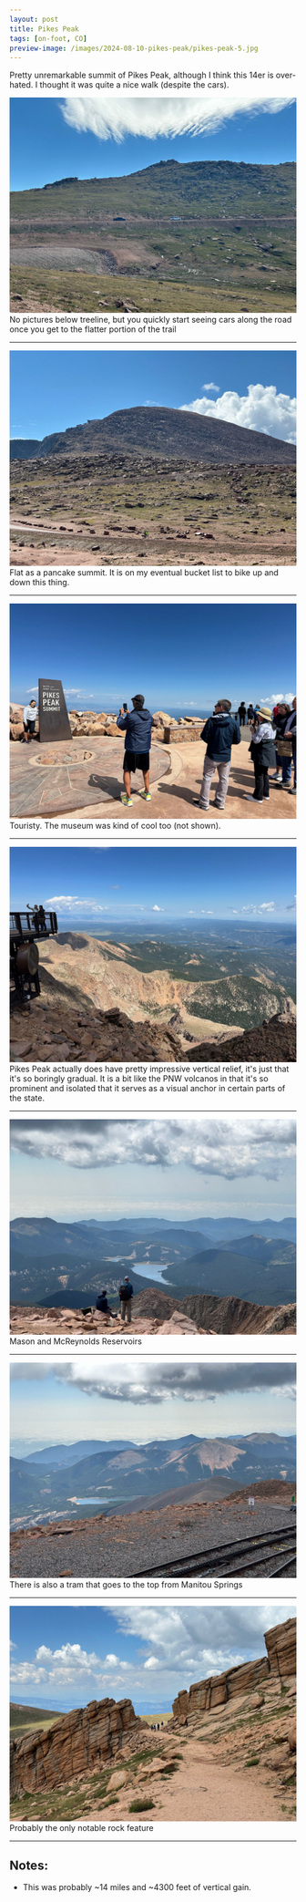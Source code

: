 ```yaml
---
layout: post
title: Pikes Peak
tags: [on-foot, CO]
preview-image: /images/2024-08-10-pikes-peak/pikes-peak-5.jpg
---
```


Pretty unremarkable summit of Pikes Peak, although I think this 14er is over-hated.
I thought it was quite a nice walk (despite the cars).

<!--more-->

![pikes-peak-1.jpg](/images/2024-08-10-pikes-peak/pikes-peak-1.jpg)
No pictures below treeline, but you quickly start seeing cars along the road once you get to the flatter portion of the trail

---

![pikes-peak-2.jpg](/images/2024-08-10-pikes-peak/pikes-peak-2.jpg)
Flat as a pancake summit. It is on my eventual bucket list to bike up and down this thing.

---

![pikes-peak-3.jpg](/images/2024-08-10-pikes-peak/pikes-peak-3.jpg)
Touristy. The museum was kind of cool too (not shown).

---

![pikes-peak-4.jpg](/images/2024-08-10-pikes-peak/pikes-peak-4.jpg)
Pikes Peak actually does have pretty impressive vertical relief, it's just that it's so boringly gradual.
It is a bit like the PNW volcanos in that it's so prominent and isolated that it serves as a visual anchor in certain parts of the state.

---

![pikes-peak-5.jpg](/images/2024-08-10-pikes-peak/pikes-peak-5.jpg)
Mason and McReynolds Reservoirs

---

![pikes-peak-6.jpg](/images/2024-08-10-pikes-peak/pikes-peak-6.jpg)
There is also a tram that goes to the top from Manitou Springs

---

![pikes-peak-7.jpg](/images/2024-08-10-pikes-peak/pikes-peak-7.jpg)
Probably the only notable rock feature

---

## Notes:
* This was probably ~14 miles and ~4300 feet of vertical gain.
